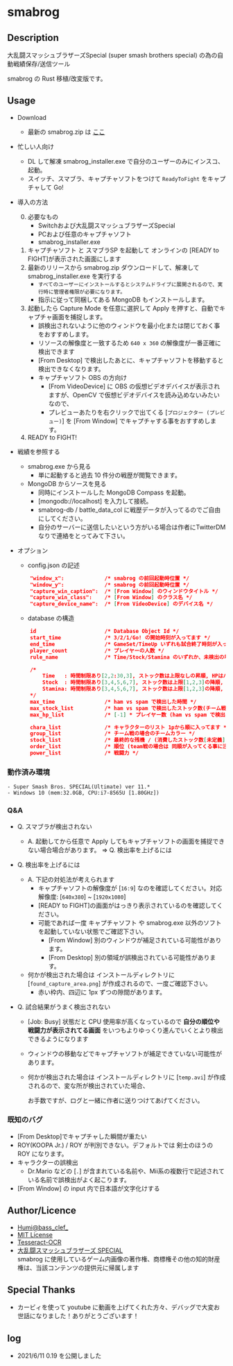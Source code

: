 
smabrog
===

## Description
大乱闘スマッシュブラザーズSpecial (super smash brothers special) の為の自動戦績保存/送信ツール

smabrog の Rust 移植/改変版です。

## Usage
- Download
    - 最新の smabrog.zip は [ここ](https://github.com/bass-clef/smabrog_for_rust/releases/)

- 忙しい人向け
    - DL して解凍 smabrog_installer.exe で自分のユーザーのみにインスコ、起動。
    - スイッチ、スマブラ、キャプチャソフトをつけて ```ReadyToFight``` をキャプチャして Go!

- 導入の方法

    0. 必要なもの
        - Switchおよび大乱闘スマッシュブラザーズSpecial
        - PCおよび任意のキャプチャソフト
        - smabrog_installer.exe
    1. キャプチャソフト と スマブラSP を起動して オンラインの [READY to FIGHT]が表示された画面にします
    2. 最新のリリースから smabrog.zip ダウンロードして、解凍して smabrog_installer.exe を実行する
        - ```すべてのユーザーにインストールするとシステムドライブに展開されるので、実行時に管理者権限が必要になります。```
        - 指示に従って同梱してある MongoDB もインストールします。
    3. 起動したら Capture Mode を任意に選択して Apply を押すと、自動でキャプチャ画面を捕捉します。
        - 誤検出されないように他のウィンドウを最小化または閉じておく事をおすすめします。
        - リソースの解像度と一致するため ```640 x 360``` の解像度が一番正確に検出できます
        - [From Desktop] で検出したあとに、キャプチャソフトを移動すると検出できなくなります。
        - キャプチャソフト OBS の方向け
            - [From VideoDevice] に OBS の仮想ビデオデバイスが表示されますが、OpenCV で仮想ビデオデバイスを読み込めないみたいなので、
            - プレビューあたりを右クリックで出てくる [```プロジェクター (プレビュー)```] を [From Window] でキャプチャする事をおすすめします。
    4. READY to FIGHT!

- 戦績を参照する
    - smabrog.exe から見る
        - 単に起動すると過去 10 件分の戦歴が閲覧できます。
    - MongoDB からソースを見る
        - 同時にインストールした MongoDB Compass を起動。
        - [mongodb://localhost] を入力して接続。
        - smabrog-db / battle_data_col に戦歴データが入ってるのでご自由にしてください。
        - 自分のサーバーに送信したいという方がいる場合は作者にTwitterDMなりで連絡をとってみて下さい。

- オプション
    - config.json の記述
    ```json
        "window_x":             /* smabrog の前回起動時位置 */
        "window_y":             /* smabrog の前回起動時位置 */
        "capture_win_caption":  /* [From Window] のウィンドウタイトル */
        "capture_win_class":    /* [From Window] のクラス名 */
        "capture_device_name":  /* [From VideoDevice] のデバイス名 */
    ```

    - database の構造
    ```json
        id                      /* Database Object Id */
        start_time              /* 3/2/1/Go! の開始時刻が入ってます */
        end_time                /* GameSet/TimeUp いずれも試合終了時刻が入ってます */
        player_count            /* プレイヤーの人数 */
        rule_name               /* Time/Stock/Stamina のいずれか、未検出の場合は Unknown が入ってます */

        /*
            Time   : 時間制限あり[2,2:30,3], ストック数は上限なしの昇順, HPはバースト毎に0%に初期化
            Stock  : 時間制限あり[3,4,5,6,7], ストック数は上限[1,2,3]の降順, HPはバースト毎に0%に初期化
            Stamina: 時間制限あり[3,4,5,6,7], ストック数は上限[1,2,3]の降順, HPは上限[100,150,200,250,300]の降順
        */
        max_time                /* ham vs spam で検出した時間 */
        max_stock_list          /* ham vs spam で検出したストック数(チーム戦の時、優先ルール ON で相手チームとストック数が違う場合にお互いのストックを分け合うので将来用[未定義]) */
        max_hp_list             /* [-1] * プレイヤー数 (ham vs spam で検出したHP[未定義]) */

        chara_list              /* キャラクターのリスト 1pから順に入ってます */
        group_list              /* チーム戦の場合のチームカラー */
        stock_list              /* 最終的な残機 / (消費したストック数[未定義]) */
        order_list              /* 順位 (team戦の場合は 同順が入ってくる事に注意) */
        power_list              /* 戦闘力 */
    ```

### 動作済み環境
    - Super Smash Bros. SPECIAL(Ultimate) ver 11.*
    - Windows 10 (mem:32.0GB, CPU:i7-8565U [1.80GHz])

### Q&A
- Q. スマブラが検出されない
    - A. 起動してから任意で Apply してもキャプチャソフトの画面を捕捉できない場合場合があります。
        => Q. 検出率を上げるには

- Q. 検出率を上げるには
    - A. 下記の対処法が考えられます
        - キャプチャソフトの解像度が [```16:9```] なのを確認してください。対応解像度: [```640x380```] ~ [```1920x1080```]
        - [READY to FIGHT]の画面がはっきり表示されているのを確認してください。
        - 可能であれば一度 キャプチャソフト や smabrog.exe 以外のソフトを起動していない状態でご確認下さい。
            - [From Window] 別のウィンドウが補足されている可能性があります。
            - [From Desktop] 別の領域が誤検出されている可能性があります。
    - 何かが検出された場合は インストールディレクトリに [```found_capture_area.png```] が作成されるので、一度ご確認下さい。
        - 赤い枠内、四辺に 1px ずつの隙間があります。
- Q. 試合結果がうまく検出されない
    - [Job: Busy] 状態だと CPU 使用率が高くなっているので **自分の順位や戦闘力が表示されてる画面** をいつもよりゆっくり進んでいくとより検出できるようになります
    - ウィンドウの移動などでキャプチャソフトが補足できていない可能性があります。
    - 何かが検出された場合は インストールディレクトリに [```temp.avi```] が作成されるので、変な所が検出されていた場合、
    
        お手数ですが、ログと一緒に作者に送りつけてあげてください。

### 既知のバグ
- [From Desktop]でキャプチャした瞬間が重たい
- ROY(KOOPA Jr.) / ROY が判別できない。デフォルトでは 剣士のほうの ROY になります。
- キャラクターの誤検出
    - Dr.Mario などの [```.```] が含まれている名前や、Mii系の複数行で記述されている名前で誤検出がよく起こります。
- [From Window] の input 内で日本語が文字化けする

## Author/Licence
- [Humi@bass_clef_](https://twitter.com/bass_clef_)
- [MIT License](https://github.com/bass-clef/smabrog_for_rust/src/LICENSE)
- [Tesseract-OCR](https://github.com/tesseract-ocr/tesseract#license)
- [大乱闘スマッシュブラザーズ SPECIAL](https://www.smashbros.com/)  
    smabrog に使用しているゲーム内画像の著作権、商標権その他の知的財産権は、当該コンテンツの提供元に帰属します

## Special Thanks
- カービィを使って youtube に動画を上げてくれた方々、デバッグで大変お世話になりました！ありがとうございます！

## log
- 2021/6/11
    0.19 を公開しました
